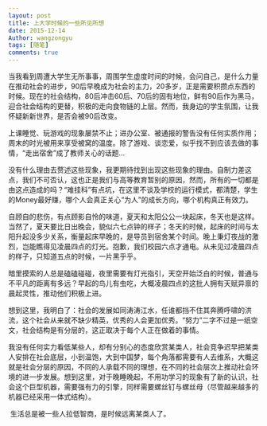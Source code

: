 ```yaml
---
layout: post
title: 上大学时候的一些所见所想
date: 2015-12-14
Author: wangzongyu 
tags: [随笔]
comments: true
---
```

​	当我看到周遭大学生无所事事，周围学生虚度时间的时候，会问自己，是什么力量在推动社会的进步，90后早晚成为社会的主力，20多岁，正是需要积攒点东西的时候。现在的社会结构，80后冲击60后、70后的固有地位，鲜有90后作为黑马，迎合社会结构的更替，积极的走向食物链的上层。然而，我身边的学生氛围，让我怀疑新新世界，是否会被90后改变。

​ 上课睡觉、玩游戏的现象屡禁不止；进办公室、被通报的警告没有任何实质作用；周末的时光被用来享受被窝的温度。除了游戏、谈恋爱，似乎找不到应该去做的事情，“走出宿舍”成了教师关心的话题...

​ 没有什么理由去赘述这些现象，我更期待找到出现这些现象的理由。自制力差这点，我们不可否认，这也正是我们与高等教育暂别的原因，然而，所有的一切都是由这点造成的吗？“难挂科”有点坑，在这里不谈及学校的运行模式，都清楚，学生的Money最好赚，哪个人会真正关心“为人”的成长方向，哪个机构真正有效力。

​ 自顾自的悲伤，有点顾影自怜的味道，夏天和太阳公公一块起床，冬天也是这样。当然了，夏天要比日出晚会，貌似六七点钟的样子；冬天的时候，起床的时间与太阳升起没多少关系，衡量起床早晚的，是导员到宿舍某个时间。晚上秉灯夜战的激烈，岂能瞧得见凌晨四点的灯光。抱歉，我们校园六点才通电。从未见过凌晨四点的样子，只知道五点的时候，一片黑乎乎。

​ 暗里摸索的人总是磕磕碰碰，夜里需要有灯光指引，天空开始泛白的时候，普通与不平凡的距离有多远？早起的鸟儿有虫吃，大概凌晨四点的这批人拥有天赋异禀的晨起灵性，推动他们积极上进。

​ 想到这里，我明白了：社会的发展如同涛涛江水，任谁都挡不住其奔腾呼啸的洪流，这个社会从来就不缺少精英，优秀的人会更加优秀。“努力”二字不过是一纸空文，社会结构是有分层的，这正取决于每个人正在做着的事情。

​ 我没有任何实力看低某些人，却有分别心的态度欣赏某类人，社会竞争迟早把某类人安排在社会底层，小到温饱，大到中国梦，每个角落都需要有人去维系，大概这就是社会分层的原因，不同的人承载不同的理想，在不同的社会层次上推动社会环境的进一步发展。想到这里，对于晚睡晚起，不用功学习的现象有了新的认识，社会这个巨型机器，需要强有力的引擎，同样需要螺丝钉与螺丝母（尽管越来越多的机器已经采用一体式结构）。

​ 生活总是被一些人拉低智商，是时候远离某类人了。
